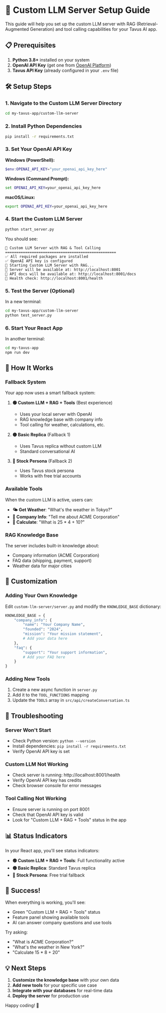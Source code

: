 # 🚀 Custom LLM Server Setup Guide

This guide will help you set up the custom LLM server with RAG (Retrieval-Augmented Generation) and tool calling capabilities for your Tavus AI app.

## 📋 Prerequisites

1. **Python 3.8+** installed on your system
2. **OpenAI API Key** (get one from [OpenAI Platform](https://platform.openai.com/api-keys))
3. **Tavus API Key** (already configured in your `.env` file)

## 🛠️ Setup Steps

### 1. Navigate to the Custom LLM Server Directory
```bash
cd my-tavus-app/custom-llm-server
```

### 2. Install Python Dependencies
```bash
pip install -r requirements.txt
```

### 3. Set Your OpenAI API Key
**Windows (PowerShell):**
```powershell
$env:OPENAI_API_KEY="your_openai_api_key_here"
```

**Windows (Command Prompt):**
```cmd
set OPENAI_API_KEY=your_openai_api_key_here
```

**macOS/Linux:**
```bash
export OPENAI_API_KEY=your_openai_api_key_here
```

### 4. Start the Custom LLM Server
```bash
python start_server.py
```

You should see:
```
🤖 Custom LLM Server with RAG & Tool Calling
==================================================
✅ All required packages are installed
✅ OpenAI API key is configured
🚀 Starting Custom LLM Server with RAG...
📍 Server will be available at: http://localhost:8001
📖 API docs will be available at: http://localhost:8001/docs
🔧 Health check: http://localhost:8001/health
```

### 5. Test the Server (Optional)
In a new terminal:
```bash
cd my-tavus-app/custom-llm-server
python test_server.py
```

### 6. Start Your React App
In another terminal:
```bash
cd my-tavus-app
npm run dev
```

## 🎯 How It Works

### **Fallback System**
Your app now uses a smart fallback system:

1. **🟢 Custom LLM + RAG + Tools** (Best experience)
   - Uses your local server with OpenAI
   - RAG knowledge base with company info
   - Tool calling for weather, calculations, etc.

2. **🟡 Basic Replica** (Fallback 1)
   - Uses Tavus replica without custom LLM
   - Standard conversational AI

3. **🔵 Stock Persona** (Fallback 2)
   - Uses Tavus stock persona
   - Works with free trial accounts

### **Available Tools**
When the custom LLM is active, users can:

- **🌤️ Get Weather**: "What's the weather in Tokyo?"
- **🏢 Company Info**: "Tell me about ACME Corporation"
- **🧮 Calculate**: "What is 25 * 4 + 10?"

### **RAG Knowledge Base**
The server includes built-in knowledge about:
- Company information (ACME Corporation)
- FAQ data (shipping, payment, support)
- Weather data for major cities

## 🔧 Customization

### Adding Your Own Knowledge
Edit `custom-llm-server/server.py` and modify the `KNOWLEDGE_BASE` dictionary:

```python
KNOWLEDGE_BASE = {
    "company_info": {
        "name": "Your Company Name",
        "founded": "2024",
        "mission": "Your mission statement",
        # Add your data here
    },
    "faq": {
        "support": "Your support information",
        # Add your FAQ here
    }
}
```

### Adding New Tools
1. Create a new async function in `server.py`
2. Add it to the `TOOL_FUNCTIONS` mapping
3. Update the `TOOLS` array in `src/api/createConversation.ts`

## 🐛 Troubleshooting

### Server Won't Start
- Check Python version: `python --version`
- Install dependencies: `pip install -r requirements.txt`
- Verify OpenAI API key is set

### Custom LLM Not Working
- Check server is running: http://localhost:8001/health
- Verify OpenAI API key has credits
- Check browser console for error messages

### Tool Calling Not Working
- Ensure server is running on port 8001
- Check that OpenAI API key is valid
- Look for "Custom LLM + RAG + Tools" status in the app

## 📊 Status Indicators

In your React app, you'll see status indicators:

- **🟢 Custom LLM + RAG + Tools**: Full functionality active
- **🟡 Basic Replica**: Standard Tavus replica
- **🔵 Stock Persona**: Free trial fallback

## 🎉 Success!

When everything is working, you'll see:
- Green "Custom LLM + RAG + Tools" status
- Feature panel showing available tools
- AI can answer company questions and use tools

Try asking:
- "What is ACME Corporation?"
- "What's the weather in New York?"
- "Calculate 15 * 8 + 20"

## 💡 Next Steps

1. **Customize the knowledge base** with your own data
2. **Add new tools** for your specific use case
3. **Integrate with your databases** for real-time data
4. **Deploy the server** for production use

Happy coding! 🚀 